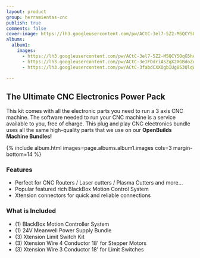 ```yaml
---
layout: product
group: herramientas-cnc
publish: true
comments: false
cover-image: https://lh3.googleusercontent.com/pw/ACtC-3el7-5Z2-M5QCY5OqG5hA-QnjHdVIpVIn9SzfZ-Mi8RcRSSDVl0xl_gazDL4Y8h-Vn2ljNhEVRD0JkgBAE6awRBIVd1yRhrX6z5vVqL1vf0LM3TNJbZu2hUZl6D8VNa5pv3iFgf3B1yxLeGV6RUHOvuDw=s1018-no?authuser=1
albums:
  album1:
    images:
      - https://lh3.googleusercontent.com/pw/ACtC-3el7-5Z2-M5QCY5OqG5hA-QnjHdVIpVIn9SzfZ-Mi8RcRSSDVl0xl_gazDL4Y8h-Vn2ljNhEVRD0JkgBAE6awRBIVd1yRhrX6z5vVqL1vf0LM3TNJbZu2hUZl6D8VNa5pv3iFgf3B1yxLeGV6RUHOvuDw=s1018-no?authuser=1
      - https://lh3.googleusercontent.com/pw/ACtC-3e1FOdriAsZqX2XGBdoZe8c5eM_F2by-8zlZHEGMAS6Fa6DSDPt86L0LfWCDS4ED1tnWBsRLiISwhvgulCXGG9GFIZZjEcDXGyyuS3Kb67p4qHrER8tInbU7KSF9VuErdE_M9T73X3RhT0q106xk3XeTw=s608-no?authuser=1
      - https://lh3.googleusercontent.com/pw/ACtC-3fabdCXXOgbIUg853QlqW5XfOa1_4dZy4dX4gl5rvDv--EXp42Rx87MgsyIwAk8sS64IPccnMJfaJD0-OyjlYCSiwlDx2D-slZF0scXxNn-UGKyi4SfxJwRWKqoWcnvkkR4S6y-pKc6bbvthoKp6iq9Yg=s608-no?authuser=1

---
```


## The Ultimate CNC Electronics Power Pack

 This kit comes with all the electronic parts you need to run a 3 axis CNC machine. The software needed to run your CNC machine is a service available to you, free of charge. This plug and play CNC electronics bundle uses all the same high-quality parts that we use on our **OpenBuilds Machine Bundles!**

{% include album.html images=page.albums.album1.images cols=3 margin-bottom=14 %}

### Features

 - Perfect for CNC Routers / Laser cutters / Plasma Cutters and more…   
 - Popular featured rich BlackBox Motion Control System   
 - Xtension connectors for quick and reliable connections   

### What is Included

 - (1) BlackBox Motion Controller System
 - (1) 24V Meanwell Power Supply Bundle
 - (3) Xtension Limit Switch Kit
 - (3) Xtension Wire 4 Conductor 18' for Stepper Motors
 - (3) Xtension Wire 3 Conductor 18' for Limit Switches
